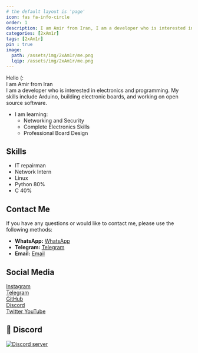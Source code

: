 ```yaml
---
# the default layout is 'page'
icon: fas fa-info-circle
order: 1
description: I am Amir from Iran, I am a developer who is interested in electronics and programming
categories: [2xAm1r]
tags: [2xAm1r]
pin : true
image:
  path: /assets/img/2xAm1r/me.png
  lqip: /assets/img/2xAm1r/me.png
---
```


Hello (:<br>
I am Amir from Iran<br>
I am a developer who is interested in electronics and programming. My skills include Arduino, building electronic boards, and working on open source software.
- I am learning:
  - Networking and Security<br>
  - Complete Electronics Skills
  - Professional Board Design 

## Skills
- IT repairman
- Network Intern
- Linux
- Python 80%
- C 40%

## Contact Me

<p>If you have any questions or would like to contact me, please use the following methods:</p>

- <strong>WhatsApp:</strong>
  <a href="https://wa.me/+14636009930" target="_blank">
      <i class="fab fa-whatsapp"></i> WhatsApp
  </a><br>
- <strong>Telegram:</strong> 
  <a href="https://t.me/Bftup" target="_blank">
      <i class="fab fa-telegram"></i> Telegram
  </a><br>
- <strong>Email:</strong> 
  <a href="mailto:2xAm1r@gmail.com">
      <i class="fas fa-envelope"></i> Email
  </a>

## Social Media

<a href="https://instagram.com/2xAm1r" target="_blank">
    <i class="fab fa-instagram"></i> Instagram
</a><br>

<a href="https://t.me/I2xAm1r" target="_blank">
    <i class="fab fa-telegram"></i> Telegram
</a><br>

<a href="https://github.com/i2xAm1r" target="_blank">
    <i class="fab fa-github"></i> GitHub
</a><br>

<a href="https://discord.gg/xtdjGNNsMN" target="_blank">
    <i class="fab fa-discord"></i> Discord
</a><br>

<a href="https://twitter.com/2xAm1r" target="_blank">
    <i class="fab fa-twitter"></i> Twitter
</a>

<a href="https://www.youtube.com/c/YourChannel" target="_blank">
    <i class="fab fa-youtube"></i> YouTube
</a><br>

## 🔗 Discord
[![Discord server](https://discordapp.com/api/guilds/938143724565835848/embed.png?style=banner3)](https://discord.gg/WtPzSe94)